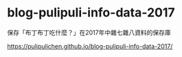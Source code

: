 # blog-pulipuli-info-data-2017
保存「布丁布丁吃什麼？」在2017年中雜七雜八資料的保存庫

https://pulipulichen.github.io/blog-pulipuli-info-data-2017/